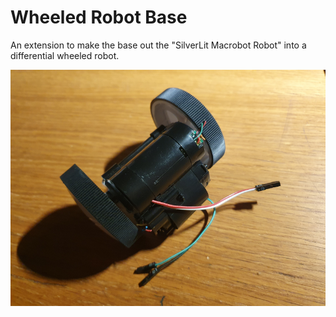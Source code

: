 # Wheeled Robot Base

An extension to make the base out the "SilverLit Macrobot Robot" into a differential wheeled robot.

<p align="center">
   <img src="https://github.com/saeedghsh/3d_models/blob/master/wheeled_robot_base/images/silverlit_mazebreaker_robot_base.png">
</p>
